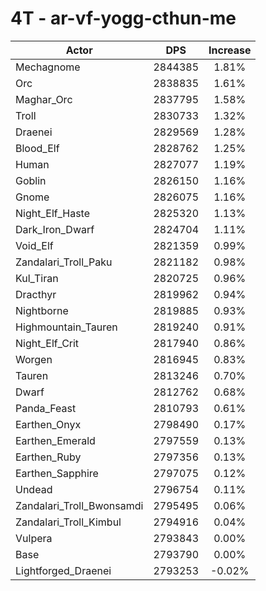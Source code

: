 # 4T - ar-vf-yogg-cthun-me
| Actor | DPS | Increase |
|---|:---:|:---:|
|Mechagnome|2844385|1.81%|
|Orc|2838835|1.61%|
|Maghar_Orc|2837795|1.58%|
|Troll|2830733|1.32%|
|Draenei|2829569|1.28%|
|Blood_Elf|2828762|1.25%|
|Human|2827077|1.19%|
|Goblin|2826150|1.16%|
|Gnome|2826075|1.16%|
|Night_Elf_Haste|2825320|1.13%|
|Dark_Iron_Dwarf|2824704|1.11%|
|Void_Elf|2821359|0.99%|
|Zandalari_Troll_Paku|2821182|0.98%|
|Kul_Tiran|2820725|0.96%|
|Dracthyr|2819962|0.94%|
|Nightborne|2819885|0.93%|
|Highmountain_Tauren|2819240|0.91%|
|Night_Elf_Crit|2817940|0.86%|
|Worgen|2816945|0.83%|
|Tauren|2813246|0.70%|
|Dwarf|2812762|0.68%|
|Panda_Feast|2810793|0.61%|
|Earthen_Onyx|2798490|0.17%|
|Earthen_Emerald|2797559|0.13%|
|Earthen_Ruby|2797356|0.13%|
|Earthen_Sapphire|2797075|0.12%|
|Undead|2796754|0.11%|
|Zandalari_Troll_Bwonsamdi|2795495|0.06%|
|Zandalari_Troll_Kimbul|2794916|0.04%|
|Vulpera|2793843|0.00%|
|Base|2793790|0.00%|
|Lightforged_Draenei|2793253|-0.02%|
